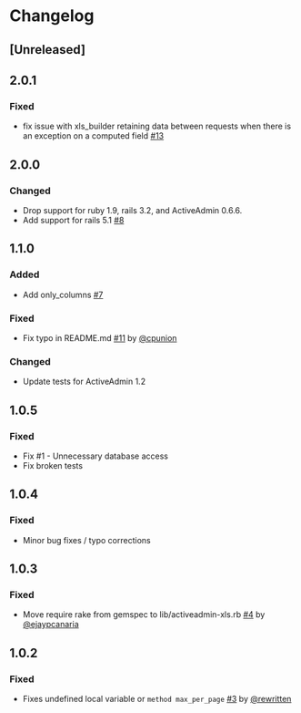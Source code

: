# Changelog

## [Unreleased]

## 2.0.1

### Fixed

* fix issue with xls_builder retaining data between requests when there is an exception on a computed field [#13][]

## 2.0.0

### Changed

* Drop support for ruby 1.9, rails 3.2, and ActiveAdmin 0.6.6.
* Add support for rails 5.1 [#8][]

## 1.1.0

### Added

* Add only_columns [#7][]

### Fixed

* Fix typo in README.md [#11][] by [@cpunion][]

### Changed

* Update tests for ActiveAdmin 1.2

## 1.0.5

### Fixed

* Fix #1 - Unnecessary database access
* Fix broken tests

## 1.0.4

### Fixed

* Minor bug fixes / typo corrections

## 1.0.3

### Fixed

* Move require rake from gemspec to lib/activeadmin-xls.rb [#4][] by [@ejaypcanaria][]

## 1.0.2

### Fixed

* Fixes undefined local variable or `method max_per_page` [#3][] by [@rewritten][]

<!--- Link List --->
[#3]: https://github.com/thambley/activeadmin-xls/issues/3
[#4]: https://github.com/thambley/activeadmin-xls/pull/4
[#7]: https://github.com/thambley/activeadmin-xls/issues/7
[#8]: https://github.com/thambley/activeadmin-xls/issues/8
[#11]: https://github.com/thambley/activeadmin-xls/pull/11
[#13]: https://github.com/thambley/activeadmin-xls/issues/13

[@rewritten]: https://github.com/rewritten
[@ejaypcanaria]: https://github.com/ejaypcanaria
[@cpunion]: https://github.com/cpunion